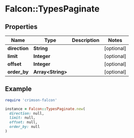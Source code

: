 # Falcon::TypesPaginate

## Properties

| Name | Type | Description | Notes |
| ---- | ---- | ----------- | ----- |
| **direction** | **String** |  | [optional] |
| **limit** | **Integer** |  | [optional] |
| **offset** | **Integer** |  | [optional] |
| **order_by** | **Array&lt;String&gt;** |  | [optional] |

## Example

```ruby
require 'crimson-falcon'

instance = Falcon::TypesPaginate.new(
  direction: null,
  limit: null,
  offset: null,
  order_by: null
)
```


